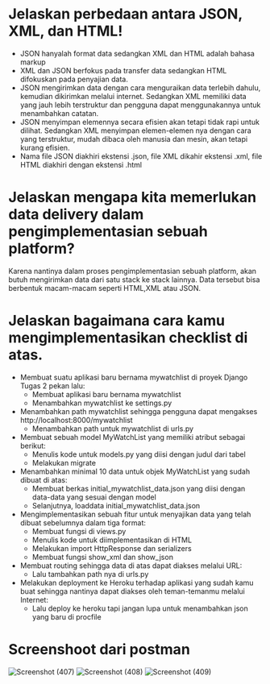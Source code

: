 # Jelaskan perbedaan antara JSON, XML, dan HTML!
-  JSON hanyalah format data sedangkan XML dan HTML adalah bahasa markup
-  XML dan JSON berfokus pada transfer data sedangkan HTML difokuskan pada penyajian data.
-  JSON mengirimkan data dengan cara menguraikan data terlebih dahulu, kemudian dikirimkan melalui internet. Sedangkan XML memiliki data yang jauh lebih terstruktur dan pengguna dapat menggunakannya untuk menambahkan catatan.
-  JSON menyimpan elemennya secara efisien akan tetapi tidak rapi untuk dilihat. Sedangkan XML menyimpan elemen-elemen nya dengan cara yang terstruktur, mudah dibaca oleh manusia dan mesin, akan tetapi kurang efisien.
-   Nama file JSON diakhiri ekstensi .json, file XML dikahir ekstensi .xml, file HTML diakhiri dengan ekstensi .html

# Jelaskan mengapa kita memerlukan data delivery dalam pengimplementasian sebuah platform?
Karena nantinya dalam proses pengimplementasian sebuah platform, akan butuh mengirimkan data dari satu stack ke stack lainnya. Data tersebut bisa berbentuk macam-macam seperti HTML,XML atau JSON.

# Jelaskan bagaimana cara kamu mengimplementasikan checklist di atas.
- Membuat suatu aplikasi baru bernama mywatchlist di proyek Django Tugas 2 pekan lalu:
  - Membuat aplikasi baru bernama mywatchlist
  - Menambahkan mywatchlist ke settings.py
- Menambahkan path mywatchlist sehingga pengguna dapat mengakses http://localhost:8000/mywatchlist
  - Menambahkan path untuk mywatchlist di urls.py
- Membuat sebuah model MyWatchList yang memiliki atribut sebagai berikut:
  - Menulis kode untuk models.py yang diisi dengan judul dari tabel
  - Melakukan migrate
- Menambahkan minimal 10 data untuk objek MyWatchList yang sudah dibuat di atas:
  - Membuat berkas initial_mywatchlist_data.json yang diisi dengan data-data yang sesuai dengan model
  - Selanjutnya, loaddata initial_mywatchlist_data.json
- Mengimplementasikan sebuah fitur untuk menyajikan data yang telah dibuat sebelumnya dalam tiga format:
  - Membuat fungsi di views.py
  - Menulis kode untuk diimplementasikan di HTML
  - Melakukan import HttpResponse dan serializers
  - Membuat fungsi show_xml dan show_json
- Membuat routing sehingga data di atas dapat diakses melalui URL:
  - Lalu tambahkan path nya di urls.py
- Melakukan deployment ke Heroku terhadap aplikasi yang sudah kamu buat sehingga nantinya dapat diakses oleh teman-temanmu melalui Internet:
  - Lalu deploy ke heroku tapi jangan lupa untuk menambahkan json yang baru di procfile

# Screenshoot dari postman
![Screenshot (407)](https://user-images.githubusercontent.com/112608674/191567896-5bbd2f9c-0855-4b1a-8e5d-37c7f53fd34d.png)
![Screenshot (408)](https://user-images.githubusercontent.com/112608674/191567910-d4760f9b-3f16-42a7-93dc-dac4ffeb736b.png)
![Screenshot (409)](https://user-images.githubusercontent.com/112608674/191567927-7796f22f-b94d-4679-9f50-4a9d475e9e89.png)
